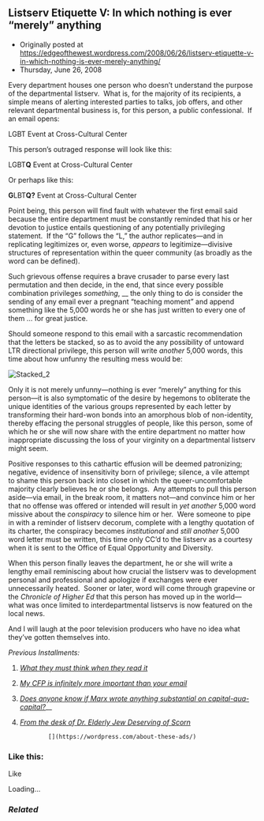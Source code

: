 ## Listserv Etiquette V: In which nothing is ever “merely” anything

 * Originally posted at https://edgeofthewest.wordpress.com/2008/06/26/listserv-etiquette-v-in-which-nothing-is-ever-merely-anything/
 * Thursday, June 26, 2008

Every department houses one person who doesn’t understand the purpose of the departmental listserv.  What is, for the majority of its recipients, a simple means of alerting interested parties to talks, job offers, and other relevant departmental business is, for this person, a public confessional.  If an email opens:

LGBT Event at Cross-Cultural Center

This person’s outraged response will look like this:

LGBT**Q** Event at Cross-Cultural Center

Or perhaps like this:

**G**LBT**Q?** Event at Cross-Cultural Center

Point being, this person will find fault with whatever the first email said because the entire department must be constantly reminded that his or her devotion to justice entails questioning of any potentially privileging statement.  If the “G” follows the “L,” the author replicates—and in replicating legitimizes or, even worse, _appears_ to legitimize—divisive structures of representation within the queer community (as broadly as the word can be defined).

Such grievous offense requires a brave crusader to parse every last permutation and then decide, in the end, that since every possible combination privileges _something_, __ the only thing to do is consider the sending of any email ever a pregnant “teaching moment” and append something like the 5,000 words he or she has just written to every one of them … for great justice.

Should someone respond to this email with a sarcastic recommendation that the letters be stacked, so as to avoid the any possibility of untoward LTR directional privilege, this person will write _another_ 5,000 words, this time about how unfunny the resulting mess would be:

![Stacked\_2](https://i2.wp.com/acephalous.typepad.com/photos/uncategorized/2008/06/26/stacked\_2.jpg)

Only it is not merely unfunny—nothing is ever “merely” anything for this person—it is also symptomatic of the desire by hegemons to obliterate the unique identities of the various groups represented by each letter by transforming their hard-won bonds into an amorphous blob of non-identity, thereby effacing the personal struggles of people, like this person, some of which he or she will now share with the entire department no matter how inappropriate discussing the loss of your virginity on a departmental listserv might seem.

Positive responses to this cathartic effusion will be deemed patronizing; negative, evidence of insensitivity born of privilege; silence, a vile attempt to shame this person back into closet in which the queer-uncomfortable majority clearly believes he or she belongs.  Any attempts to pull this person aside—via email, in the break room, it matters not—and convince him or her that no offense was offered or intended will result in _yet another_ 5,000 word missive about the _conspiracy_ to silence him or her.  Were someone to pipe in with a reminder of listserv decorum, complete with a lengthy quotation of its charter, the conspiracy becomes _institutional_ and _still another_ 5,000 word letter must be written, this time only CC’d to the listserv as a courtesy when it is sent to the Office of Equal Opportunity and Diversity.

When this person finally leaves the department, he or she will write a lengthy email reminiscing about how crucial the listserv was to development personal and professional and apologize if exchanges were ever unnecessarily heated.  Sooner or later, word will come through grapevine or the _Chronicle of Higher Ed_ that this person has moved up in the world—what was once limited to interdepartmental listservs is now featured on the local news.

And I will laugh at the poor television producers who have no idea what they’ve gotten themselves into.

_Previous Installments:_

1.   _[What they must think when they read it](http://acephalous.typepad.com/acephalous/2007/09/what-they-see-w.html)_
2.  _[My CFP is infinitely more important than your email](http://acephalous.typepad.com/acephalous/2007/09/more-on-listser.html)_
3.  [_Does anyone know if Marx wrote anything substantial on capital-qua-capital?_](http://acephalous.typepad.com/acephalous/2007/12/more-listserv-e.html)__
4.  [_From the desk of Dr. Elderly Jew Deserving of Scorn_](http://acephalous.typepad.com/acephalous/2008/02/dearest-colleag.html)
		

			

				[](https://wordpress.com/about-these-ads/)
				

					
				

			

		

### Like this:

Like

 
Loading...

[]()

### _Related_

